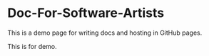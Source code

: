 # Doc-For-Software-Artists

This is a demo page for writing docs and hosting in GitHub pages.

This is for demo.
